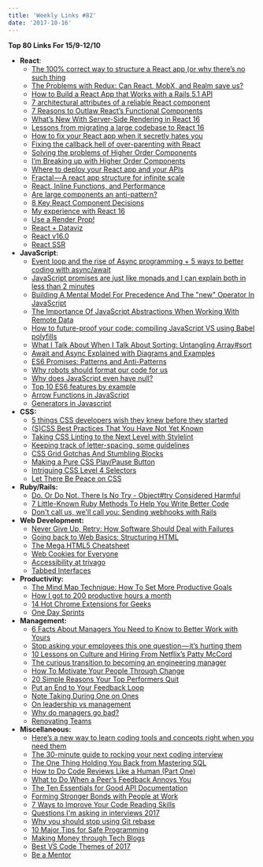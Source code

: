 ```yaml
---
title: 'Weekly Links #82'
date: '2017-10-16'
---
```


**Top 80 Links For 15/9-12/10**

- **React**:
  - [The 100% correct way to structure a React app (or why there’s no such thing](https://hackernoon.com/the-100-correct-way-to-structure-a-react-app-or-why-theres-no-such-thing-3ede534ef1ed)
  - [The Problems with Redux: Can React, MobX, and Realm save us?](https://blog.qmo.io/the-problems-with-redux-and-alternatives-local-state-mobx-realm/)
  - [How to Build a React App that Works with a Rails 5.1 API](https://www.sitepoint.com/react-rails-5-1/)
  - [7 architectural attributes of a reliable React component](https://dmitripavlutin.com/7-architectural-attributes-of-a-reliable-react-component/)
  - [7 Reasons to Outlaw React’s Functional Components](https://medium.freecodecamp.org/7-reasons-to-outlaw-reacts-functional-components-ff5b5ae09b7c)
  - [What’s New With Server-Side Rendering in React 16](https://hackernoon.com/whats-new-with-server-side-rendering-in-react-16-9b0d78585d67)
  - [Lessons from migrating a large codebase to React 16](https://blog.discordapp.com/lessons-from-migrating-a-large-codebase-to-react-16-e60e49102aa6)
  - [How to fix your React app when it secretly hates you](https://medium.com/building-crowdriff/how-to-fix-your-react-app-when-it-secretly-hates-you-8532ffbcc7f9)
  - [Fixing the callback hell of over-parenting with React](https://medium.com/@tornoe/fixing-the-callback-hell-of-over-parenting-with-react-1aa7801a6856)
  - [Solving the problems of Higher Order Components](https://hackernoon.com/solving-the-problems-of-higher-order-components-without-throwing-the-baby-out-with-the-bathwater-40ddc72df5aa)
  - [I’m Breaking up with Higher Order Components](https://medium.com/tandemly/im-breaking-up-with-higher-order-components-44b0df2db052)
  - [Where to deploy your React app and your APIs](http://blog.jakoblind.no/where-to-deploy-your-react-app-and-your-apis/)
  - [Fractal — A react app structure for infinite scale](https://hackernoon.com/fractal-a-react-app-structure-for-infinite-scale-4dab943092af)
  - [React, Inline Functions, and Performance](https://cdb.reacttraining.com/react-inline-functions-and-performance-bdff784f5578)
  - [Are large components an anti-pattern?](http://blog.jakoblind.no/are-large-components-an-anti-pattern/)
  - [8 Key React Component Decisions](https://medium.com/@housecor/8-key-react-component-decisions-cc965db11594)
  - [My experience with React 16](http://jamesknelson.com/experience-react-16/)
  - [Use a Render Prop!](https://cdb.reacttraining.com/use-a-render-prop-50de598f11ce)
  - [React + Dataviz](https://css-tricks.com/react-dataviz/)
  - [React v16.0](https://facebook.github.io/react/blog/2017/09/26/react-v16.0.html)
  - [React SSR](https://blog.eleven-labs.com/en/react-ssr/)
- **JavaScript**:
  - [Event loop and the rise of Async programming + 5 ways to better coding with async/await](https://blog.sessionstack.com/how-javascript-works-event-loop-and-the-rise-of-async-programming-5-ways-to-better-coding-with-2f077c4438b5)
  - [JavaScript promises are just like monads and I can explain both in less than 2 minutes](https://swizec.com/blog/javascript-promises-monads/swizec/7814)
  - [Building A Mental Model For Precedence And The "new" Operator In JavaScript](https://www.bennadel.com/blog/3342-building-a-mental-model-for-precedence-and-the-new-operator-in-javascript.htm)
  - [The Importance Of JavaScript Abstractions When Working With Remote Data](https://css-tricks.com/importance-javascript-abstractions-working-remote-data/)
  - [How to future-proof your code: compiling JavaScript VS using Babel polyfills](https://medium.freecodecamp.org/compiling-vs-polyfills-with-babel-c44279dc7a10)
  - [What I Talk About When I Talk About Sorting: Untangling Array#sort](https://alistapart.com/article/what-i-talk-about-when-i-talk-about-sorting)
  - [Await and Async Explained with Diagrams and Examples](http://nikgrozev.com/2017/10/01/async-await/)
  - [ES6 Promises: Patterns and Anti-Patterns](https://medium.com/datafire-io/es6-promises-patterns-and-anti-patterns-bbb21a5d0918)
  - [Why robots should format our code for us](https://medium.freecodecamp.org/why-robots-should-format-our-code-159fd06d17f7)
  - [Why does JavaScript even have null?](https://www.timmykokke.com/2017/09/why-does-javascript-even-have-null/)
  - [Top 10 ES6 features by example](https://blog.pragmatists.com/top-10-es6-features-by-example-80ac878794bb)
  - [Arrow Functions in JavaScript](https://tylermcginnis.com/arrow-functions)
  - [Generators in Javascript](https://advancedweb.hu/2017/09/26/generators_js/)
- **CSS:**
  - [5 things CSS developers wish they knew before they started](https://css-tricks.com/5-things-css-developers-wish-knew-started/)
  - [(S)CSS Best Practices That You Have Not Yet Known](https://medium.com/@mciastek/s-css-best-practices-that-you-have-not-yet-known-ba2f6329b5dd)
  - [Taking CSS Linting to the Next Level with Stylelint](https://www.sitepoint.com/taking-css-linting-next-level-stylelint/)
  - [Keeping track of letter-spacing, some guidelines](https://css-tricks.com/keeping-track-letter-spacing-guidelines/)
  - [CSS Grid Gotchas And Stumbling Blocks](https://www.smashingmagazine.com/2017/09/css-grid-gotchas-stumbling-blocks/)
  - [Making a Pure CSS Play/Pause Button](https://css-tricks.com/making-pure-css-playpause-button/)
  - [Intriguing CSS Level 4 Selectors](https://webdesign.tutsplus.com/tutorials/intriguing-css-level-4-selectors--cms-29499)
  - [Let There Be Peace on CSS](https://medium.com/@didoo/let-there-be-peace-on-css-8b26829f1be0)
- **Ruby/Rails:**
  - [Do. Or Do Not. There Is No Try - Object#try Considered Harmful](https://karolgalanciak.com/blog/2017/09/24/do-or-do-not-there-is-no-try-object-number-try-considered-harmful/)
  - [7 Little-Known Ruby Methods To Help You Write Better Code](http://www.rubyguides.com/2017/10/7-powerful-ruby-methods/)
  - [Don't call us, we'll call you: Sending webhooks with Rails](https://benediktdeicke.com/2017/09/sending-webhooks-with-rails/)
- **Web Development:**
  - [Never Give Up, Retry: How Software Should Deal with Failures](https://dev.to/backendandbbq/never-give-up-retry-how-software-should-deal-with-failures)
  - [Going back to Web Basics: Structuring HTML](https://medium.com/@tjmonsi/going-back-to-web-basics-structuring-html-7a74c54a0a77)
  - [The Mega HTML5 Cheatsheet](https://medium.com/level-up-web/the-mega-html5-cheatsheet-e8c479b1c521)
  - [Web Cookies for Everyone](https://hackernoon.com/web-cookies-for-everyone-a047a055419e)
  - [Accessibility at trivago](http://tech.trivago.com/2017/09/26/accessibility-at-trivago/)
  - [Tabbed Interfaces](https://inclusive-components.design/tabbed-interfaces/)
- **Productivity:**
  - [The Mind Map Technique: How To Set More Productive Goals](https://blog.trello.com/the-mind-map-technique-how-to-set-more-productive-goals)
  - [How I got to 200 productive hours a month](https://qotoqot.com/blog/improving-focus/)
  - [14 Hot Chrome Extensions for Geeks](https://hackernoon.com/14-hot-chrome-extensions-for-geeks-c815a3883f9e)
  - [One Day Sprints](https://hackernoon.com/one-day-sprints-1ce1f53a08b2)
- **Management:**
  - [6 Facts About Managers You Need to Know to Better Work with Yours](https://getlighthouse.com/blog/facts-about-managers-better-work/)
  - [Stop asking your employees this one question — it’s hurting them](https://m.signalvnoise.com/stop-asking-your-employees-this-one-question-its-hurting-them-d9dfcac66720)
  - [10 Lessons on Culture and Hiring From Netflix’s Patty McCord](https://blog.drift.com/lessons-from-patty-mccord/)
  - [The curious transition to becoming an engineering manager](https://blog.gitprime.com/transition-to-engineering-manager/)
  - [How To Motivate Your People Through Change](https://betterhumans.coach.me/how-to-motivate-your-people-through-change-7f7f94586790)
  - [20 Simple Reasons Your Top Performers Quit](https://blog.bonus.ly/6-simple-reasons-your-top-performers-quit/)
  - [Put an End to Your Feedback Loop](https://www.strategy-business.com/blog/Put-an-End-to-Your-Feedback-Loop)
  - [Note Taking During One on Ones](http://marcgg.com/blog/2017/10/09/paper-note-taking-meetings/)
  - [On leadership vs management](https://dbsmasher.com/2017/09/30/on-leadership-vs-management/)
  - [Why do managers go bad?](https://haacked.com/archive/2017/10/07/managers-gone-bad/)
  - [Renovating Teams](https://hackernoon.com/renovating-teams-3fd708cdac74)
- **Miscellaneous:**
  - [Here’s a new way to learn coding tools and concepts right when you need them](https://medium.freecodecamp.org/heres-a-new-way-to-learn-coding-tools-and-concepts-right-when-you-need-them-ee82d15c576d)
  - [The 30-minute guide to rocking your next coding interview](https://medium.freecodecamp.org/coding-interviews-for-dummies-5e048933b82b)
  - [The One Thing Holding You Back from Mastering SQL](https://simpleprogrammer.com/2017/09/27/mastering-sql)
  - [How to Do Code Reviews Like a Human (Part One)](https://mtlynch.io/human-code-reviews-1/)
  - [What to Do When a Peer’s Feedback Annoys You](https://www.radicalcandor.com/blog/handle-annoying-peer-feedback/)
  - [The Ten Essentials for Good API Documentation](https://alistapart.com/article/the-ten-essentials-for-good-api-documentation)
  - [Forming Stronger Bonds with People at Work](https://hbr.org/2017/10/forming-stronger-bonds-with-people-at-work)
  - [7 Ways to Improve Your Code Reading Skills](https://dzone.com/articles/7-ways-to-improve-your-code-reading-skill)
  - [Questions I'm asking in interviews 2017](https://cternus.net/blog/2017/10/10/questions-i-m-asking-in-interviews-2017/)
  - [Why you should stop using Git rebase](https://medium.com/@fredrikmorken/why-you-should-stop-using-git-rebase-5552bee4fed1)
  - [10 Major Tips for Safe Programming](https://simpleprogrammer.com/2017/09/29/10-tips-safe-programming)
  - [Making Money through Tech Blogs](https://www.daedtech.com/making-money-tech-blogs/)
  - [Best VS Code Themes of 2017](https://scotch.io/bar-talk/best-vs-code-themes-of-2017)
  - [Be a Mentor](https://alistapart.com/article/be-a-mentor)
